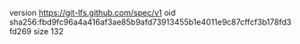 version https://git-lfs.github.com/spec/v1
oid sha256:fbd9fc96a4a416af3ae85b9afd73913455b1e4011e9c87cffcf3b178fd3fd269
size 132
